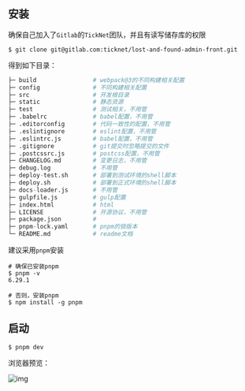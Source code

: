 ## 安装

确保自己加入了`Gitlab`的`TickNet`团队，并且有读写储存库的权限

```shell
$ git clone git@gitlab.com:ticknet/lost-and-found-admin-front.git
```

得到如下目录：

```py
├─ build                # webpack@3的不同构建相关配置
├─ config               # 不同构建相关配置
├─ src                  # 开发根目录
├─ static               # 静态资源
├─ test                 # 测试相关，不用管
├─ .babelrc             # babel配置，不用管
├─ .editorconfig        # 代码一致性的配置，不用管
├─ .eslintignore        # eslint配置，不用管
├─ .eslintrc.js         # babel配置，不用管
├─ .gitignore           # git提交时忽略提交的文件
├─ .postcssrc.js        # postcss配置，不用管
├─ CHANGELOG.md         # 变更日志，不用管
├─ debug.log            # 不用管
├─ deploy-test.sh       # 部署到测试环境的shell脚本
├─ deploy.sh            # 部署到正式环境的shell脚本
├─ docs-loader.js       # 不用管
├─ gulpfile.js          # gulp配置
├─ index.html           # html
├─ LICENSE              # 开源协议，不用管
├─ package.json         # 
├─ pnpm-lock.yaml       # pnpm的锁版本
└─ README.md            # readme文档
```

建议采用`pnpm`安装

```shell
# 确保已安装pnpm
$ pnpm -v
6.29.1

# 否则，安装pnpm
$ npm install -g pnpm
```
## 启动

```shell
$ pnpm dev
```

浏览器预览：

![img](https://img-blog.csdnimg.cn/8fd17a47af3f43d3ad56d3e4666f7d38.png)